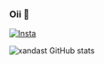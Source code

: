 ### Oii 👋
[![Insta](https://img.shields.io/badge/Instagram-E4405F?style=for-the-badge&logo=instagram&logoColor=white
)](https://instagram.com/xanda_st?utm_source=qr&igshid=MzNlNGNkZWQ4Mg%3D%3D)

![xandast GitHub stats](https://github-readme-stats.vercel.app/api?username=xandast&show_icons=true&theme=radical)

<!--
**xandast/xandast** is a ✨ _special_ ✨ repository because its `README.md` (this file) appears on your GitHub profile.

Here are some ideas to get you started:

- 🔭 I’m currently working on ...
- 🌱 I’m currently learning ...
- 👯 I’m looking to collaborate on ...
- 🤔 I’m looking for help with ...
- 💬 Ask me about ...
- 📫 How to reach me: ...
- 😄 Pronouns: ...
- ⚡ Fun fact: ...
-->
